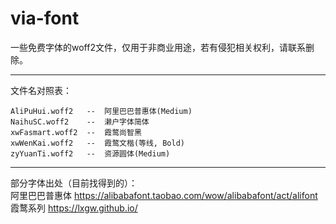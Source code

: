 # via-font
一些免费字体的woff2文件，仅用于非商业用途，若有侵犯相关权利，请联系删除。

------------

文件名对照表：
```
AliPuHui.woff2   --  阿里巴巴普惠体(Medium)
NaihuSC.woff2    --  濑户字体简体
xwFasmart.woff2  --  霞鹜尚智黑
xwWenKai.woff2   --  霞鹜文楷(等线, Bold)
zyYuanTi.woff2   --  资源圆体(Medium)
```

------------

部分字体出处（目前找得到的）：  
阿里巴巴普惠体 https://alibabafont.taobao.com/wow/alibabafont/act/alifont  
霞鹜系列 https://lxgw.github.io/

